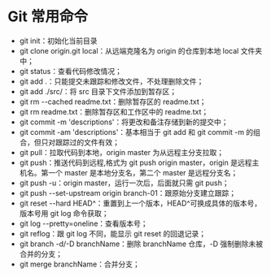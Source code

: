 # Git 常用命令

-   git init：初始化当前目录
-   git clone origin.git local：从远端克隆名为 origin 的仓库到本地 local 文件夹中；
-   git status：查看代码修改情况；
-   git add .：只能提交未跟踪和修改文件，不处理删除文件；
-   git add ./src/：将 src 目录下文件添加到暂存区；
-   git rm --cached readme.txt：删除暂存区的 readme.txt；
-   git rm readme.txt：删除暂存区和工作区中的 readme.txt；
-   git commit -m 'descriptions'：将更改和备注存储到新的提交中；
-   git commit -am 'descriptions'：基本相当于 git add 和 git commit -m 的组合，但只对跟踪过的文件有效；
-   git pull：拉取代码到本地，origin master 为从远程主分支拉取；
-   git push：推送代码到远程,格式为 git push origin master，origin 是远程主机名。第一个 master 是本地分支名，第二个 master 是远程分支名；
-   git push -u：origin master，运行一次后，后面就只需 git push；
-   git push --set-upstream origin branch-01：跟原始分支建立跟踪；
-   git reset --hard HEAD^：重置到上一个版本，HEAD^可换成具体的版本号，版本号用 git log 命令获取；
-   git log --pretty=oneline：查看版本号；
-   git reflog：跟 git log 不同，能显示 git reset 的回退记录；
-   git branch -d/-D branchName：删除 branchName 仓库，-D 强制删除未被合并的分支；
-   git merge branchName：合并分支；
